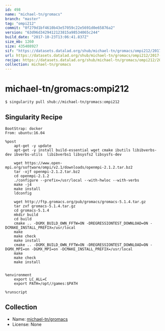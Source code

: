 ```yaml
---
id: 498
name: "michael-tn/gromacs"
branch: "master"
tag: "ompi212"
commit: "0f279d1bf4610b43e57059c22e5691d0e65876a2"
version: "63d96d3429412123815a98534065c244"
build_date: "2017-10-23T13:06:41.837Z"
size_mb: 1260
size: 435408927
sif: "https://datasets.datalad.org/shub/michael-tn/gromacs/ompi212/2017-10-23-0f279d1b-63d96d34/63d96d3429412123815a98534065c244.simg"
url: https://datasets.datalad.org/shub/michael-tn/gromacs/ompi212/2017-10-23-0f279d1b-63d96d34/
recipe: https://datasets.datalad.org/shub/michael-tn/gromacs/ompi212/2017-10-23-0f279d1b-63d96d34/Singularity
collection: michael-tn/gromacs
---
```


# michael-tn/gromacs:ompi212

```bash
$ singularity pull shub://michael-tn/gromacs:ompi212
```

## Singularity Recipe

```singularity
BootStrap: docker
From: ubuntu:16.04

%post
    apt-get -y update
    apt-get -y install build-essential wget cmake ibutils libibverbs-dev ibverbs-utils  libibverbs1 libsysfs2 libsysfs-dev

    wget https://www.open-mpi.org/software/ompi/v2.1/downloads/openmpi-2.1.2.tar.bz2
    tar -xjf openmpi-2.1.2.tar.bz2
    cd openmpi-2.1.2 
    ./configure --prefix=/usr/local --with-hwloc --with-verbs
    make -j4
    make install
    ldconfig

    wget http://ftp.gromacs.org/pub/gromacs/gromacs-5.1.4.tar.gz
    tar zxf gromacs-5.1.4.tar.gz
    cd gromacs-5.1.4
    mkdir build
    cd build 
    cmake .. -DGMX_BUILD_OWN_FFTW=ON -DREGRESSIONTEST_DOWNLOAD=ON -DCMAKE_INSTALL_PREFIX=/usr/local
    make
    make check
    make install
    cmake .. -DGMX_BUILD_OWN_FFTW=ON -DREGRESSIONTEST_DOWNLOAD=ON -DGMX_MPI=on -DGMX_MPI=on -DCMAKE_INSTALL_PREFIX=/usr/local
    make
    make check
    make install
    

%environment
    export LC_ALL=C
    export PATH=/opt//games:$PATH

%runscript
```

## Collection

 - Name: [michael-tn/gromacs](https://github.com/michael-tn/gromacs)
 - License: None

